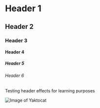 # Header 1
## Header 2
### Header 3
#### Header 4
##### Header 5
###### Header 6

Testing header effects for learning purposes

![Image of Yaktocat](https://octodex.github.com/images/yaktocat.png)
